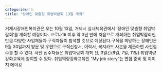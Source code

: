 ```yaml
---
categories: h
title: "장애인 맞춤형 취업박람회 13일 개최"
---
```

거제시장애인복지관은 오는 10월 13일, 거제시 실내체육관에서 ‘장애인 맞춤형 취업박람회’를 개최할 예정이다. 코로나19 이후 약 3년 만에 처음으로 개최하는 취업박람회인 만큼 다양한 사업체들과 구직자들이 참석할 것으로 예상된다.구직을 희망하는 장애인은 9월 30일까지 방문 및 우편으로 구직신청서, 이력서, 복지카드 사본을 제출하면 사전접수를 할 수 있다. 사전 접수자들은 취업박람회 개최 전, 3일간(6일, 7일, 11일) 취업역량강화교육에 참여할 수 있다. 취업역량강화교육인 ”My job story“는 면접 준비 및 이미지 메이킹